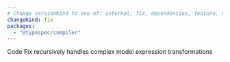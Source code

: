 ```yaml
---
# Change versionKind to one of: internal, fix, dependencies, feature, deprecation, breaking
changeKind: fix
packages:
  - "@typespec/compiler"
---
```


Code Fix recursively handles complex model expression transformations
